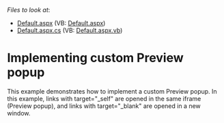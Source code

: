 <!-- default file list -->
*Files to look at*:

* [Default.aspx](./CS/WebSite/Default.aspx) (VB: [Default.aspx](./VB/WebSite/Default.aspx))
* [Default.aspx.cs](./CS/WebSite/Default.aspx.cs) (VB: [Default.aspx.vb](./VB/WebSite/Default.aspx.vb))
<!-- default file list end -->
# Implementing custom Preview popup


<p>This example demonstrates how to implement a custom Preview popup. In this example, links with target="_self" are opened in the same iframe (Preview popup), and links with target="_blank" are opened in a new window.</p>

<br/>


